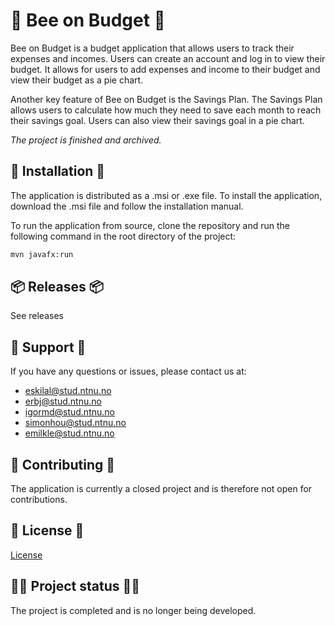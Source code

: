 # 🐝 Bee on Budget 🐝

Bee on Budget is a budget application that allows users to track their expenses and incomes. Users can create an account
and log in to view their budget. It allows for users to add expenses and income to their budget and
view their budget as a pie chart.

Another key feature of Bee on Budget is the Savings Plan. The Savings Plan allows users to calculate how
much they need to save each month to reach their savings goal. Users can also view their savings goal in a pie chart.

_The project is finished and archived._

## 💾 Installation 💾 

The application is distributed as a .msi or .exe file. To install the application, download the .msi file and follow the
installation manual.

To run the application from source, clone the repository and run the following command in the root directory of the
project:

```bash
mvn javafx:run
```

## 📦 Releases 📦

See releases

## 📧 Support 💌

If you have any questions or issues, please contact us at:

- <eskilal@stud.ntnu.no>
- <erbj@stud.ntnu.no>
- <igormd@stud.ntnu.no>
- <simonhou@stud.ntnu.no>
- <emilkle@stud.ntnu.no>

##  🔨 Contributing 🔧

The application is currently a closed project and is therefore not open for contributions.

## 📜 License 📃

[License](LICENSE)

## 👷‍♂️ Project status 👨‍💻

The project is completed and is no longer being developed.
